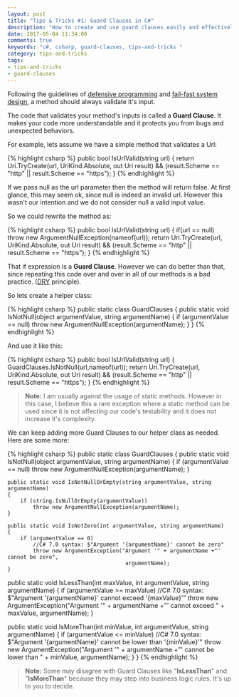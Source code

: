 ```yaml
---
layout: post
title: "Tips & Tricks #1: Guard Clauses in C#"
description: "How to create and use guard clauses easily and effectively in C#"
date: 2017-05-04 11:34:00
comments: true
keywords: "c#, csharp, guard-clauses, tips-and-tricks "
category: tips-and-tricks
tags:
- tips-and-tricks
- guard-clauses
---
```


Following the guidelines of [defensive programming][defensive_programming] and [fail-fast system design][fail_fast], a method should always validate it's input.

The code that validates your method's inputs is called a **Guard Clause**. It makes your code more understandable and it protects you from bugs and unexpected behaviors.

For example, lets assume we have a simple method that validates a Url:

{% highlight csharp %}
public bool IsUrlValid(string url)
{
    return Uri.TryCreate(url, UriKind.Absolute, out Uri result) && 
           (result.Scheme == "http" || result.Scheme == "https");
}
{% endhighlight %}


If we pass <span class="inline-highlight k">null</span> as the <span class="inline-highlight n">url</span> parameter then the method will return <span class="inline-highlight k">false</span>. At first glance, this may seem ok, since <span class="inline-highlight k">null</span> is indeed an invalid url. However this wasn't our intention and we do not consider <span class="inline-highlight k">null</span> a valid input value.

So we could rewrite the method as:

{% highlight csharp %}
public bool IsUrlValid(string url)
{
    if(url == null) 
        throw new ArgumentNullException(nameof(url));
    return Uri.TryCreate(url, UriKind.Absolute, out Uri result) && 
           (result.Scheme == "http" || result.Scheme == "https");
}
{% endhighlight %}

That <span class="inline-highlight k">if</span> expression is a **Guard Clause**. However we can do better than that, since repeating this code over and over in all of our methods is a bad practice. ([DRY][DRY] principle).

So lets create a helper class:

{% highlight csharp %}
public static class GuardClauses
{
    public static void IsNotNull(object argumentValue, string argumentName)
    {
        if (argumentValue == null) 
            throw new ArgumentNullException(argumentName);
    }
}
{% endhighlight %}

And use it like this:

{% highlight csharp %}
public bool IsUrlValid(string url)
{
    GuardClauses.IsNotNull(url,nameof(url));
    return Uri.TryCreate(url, UriKind.Absolute, out Uri result) && 
           (result.Scheme == "http" || result.Scheme == "https");
}
{% endhighlight %}

> **Note:** I am usually against the usage of <span class="inline-highlight k">static</span> methods. However in this case, I believe this a rare exception where a <span class="inline-highlight k">static</span> method can be used since it is not affecting our code's testability and it does not increase it's complexity.

We can keep adding more Guard Clauses to our helper class as needed. Here are some more:

{% highlight csharp %}
public static class GuardClauses
{
    public static void IsNotNull(object argumentValue, string argumentName)
    {
        if (argumentValue == null) 
            throw new ArgumentNullException(argumentName);
    }

    public static void IsNotNullOrEmpty(string argumentValue, string argumentName)
    {
        if (string.IsNullOrEmpty(argumentValue)) 
            throw new ArgumentNullException(argumentName);
    }

    public static void IsNotZero(int argumentValue, string argumentName)
    {
        if (argumentValue == 0) 
            //C# 7.0 syntax: $"Argument '{argumentName}' cannot be zero"
            throw new ArgumentException("Argument '" + argumentName +"' cannot be zero",
                                         argumentName);
    }

   public static void IsLessThan(int maxValue, int argumentValue, string argumentName)
   {
       if (argumentValue >= maxValue) 
            //C# 7.0 syntax: $"Argument '{argumentName}' cannot exceed '{maxValue}'"
            throw new ArgumentException("Argument '" + argumentName +"' cannot exceed " + maxValue,
                                         argumentName);
   }

   public static void IsMoreThan(int minValue, int argumentValue, string argumentName)
   {
       if (argumentValue <= minValue) 
            //C# 7.0 syntax: $"Argument '{argumentName}' cannot be lower than '{minValue}'"
            throw new ArgumentException("Argument '" + argumentName +"'  cannot be lower than " + minValue,
                                         argumentName);
   }
}
{% endhighlight %}

> **Note:** Some may disagree with Guard Clauses like "**IsLessThan**" and "**IsMoreThan**" because they may step into business logic rules. It's up to you to decide.

[defensive_programming]: https://en.wikipedia.org/wiki/Defensive_programming
[fail_fast]: https://en.wikipedia.org/wiki/Fail-fast
[DRY]: https://en.wikipedia.org/wiki/Don%27t_repeat_yourself